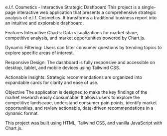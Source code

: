 e.l.f. Cosmetics - Interactive Strategic Dashboard
This project is a single-page interactive web application that presents a comprehensive strategic analysis of e.l.f. Cosmetics. It transforms a traditional business report into an intuitive and explorable dashboard.

Features
Interactive Charts: Data visualizations for market share, competitive analysis, and market opportunities powered by Chart.js.

Dynamic Filtering: Users can filter consumer questions by trending topics to explore specific areas of interest.

Responsive Design: The dashboard is fully responsive and accessible on desktop, tablet, and mobile devices using Tailwind CSS.

Actionable Insights: Strategic recommendations are organized into expandable cards for clarity and ease of use.

Objective
The application is designed to make the key findings of the market research easily consumable. It allows users to explore the competitive landscape, understand consumer pain points, identify market opportunities, and review actionable, data-driven recommendations in a dynamic format.

This project was built using HTML, Tailwind CSS, and vanilla JavaScript with Chart.js.
